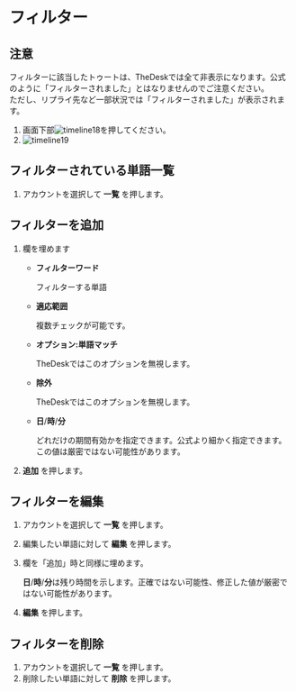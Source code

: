 # フィルター

## 注意

フィルターに該当したトゥートは、TheDeskでは全て非表示になります。公式のように「フィルターされました」とはなりませんのでご注意ください。  
ただし、リプライ先など一部状況では「フィルターされました」が表示されます。

1. 画面下部![timeline18](https://dl.thedesk.top/media/timeline18.PNG)を押してください。
2. ![timeline19](https://dl.thedesk.top/media/timeline19.PNG)

## フィルターされている単語一覧

1. アカウントを選択して **一覧** を押します。

## フィルターを追加

1. 欄を埋めます
   * **フィルターワード**

     フィルターする単語

   * **適応範囲**

     複数チェックが可能です。

   * **オプション:単語マッチ**

     TheDeskではこのオプションを無視します。

   * **除外**

     TheDeskではこのオプションを無視します。

   * **日**/**時**/**分**

     どれだけの期間有効かを指定できます。公式より細かく指定できます。この値は厳密ではない可能性があります。
2. **追加** を押します。

## フィルターを編集

1. アカウントを選択して **一覧** を押します。
2. 編集したい単語に対して **編集** を押します。
3. 欄を「追加」時と同様に埋めます。

   **日**/**時**/**分**は残り時間を示します。正確ではない可能性、修正した値が厳密ではない可能性があります。

4. **編集** を押します。

## フィルターを削除

1. アカウントを選択して **一覧** を押します。
2. 削除したい単語に対して **削除** を押します。

